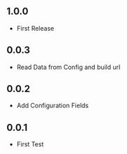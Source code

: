 ## 1.0.0

- First Release

## 0.0.3

- Read Data from Config and build url

## 0.0.2

- Add Configuration Fields

## 0.0.1

- First Test